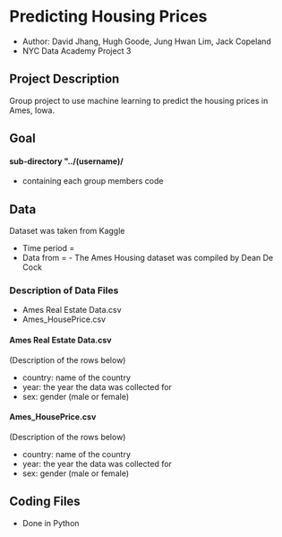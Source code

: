 # Predicting Housing Prices 
- Author: David Jhang, Hugh Goode, Jung Hwan Lim, Jack Copeland
- NYC Data Academy Project 3

## Project Description
Group project to use machine learning to predict the housing prices in Ames, Iowa.

## Goal
<insert later>

#### sub-directory "../(username)/
- containing each group members code  
  
## Data
Dataset was taken from Kaggle
- Time period = <insert later>
- Data from = - The Ames Housing dataset was compiled by Dean De Cock

### Description of Data Files
- Ames Real Estate Data.csv
- Ames_HousePrice.csv

#### Ames Real Estate Data.csv 
(Description of the rows below)

- country: name of the country
- year: the year the data was collected for
- sex: gender (male or female)
<fill later>
  
 #### Ames_HousePrice.csv
(Description of the rows below)

- country: name of the country
- year: the year the data was collected for
- sex: gender (male or female)
<fill later>

## Coding Files
- Done in Python

